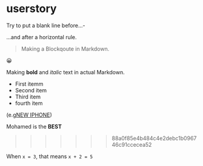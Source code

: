 # userstory
Try to put a blank line before...-

...and after a horizontal rule. 


> Making a Blockqoute in Markdown. 
<p>
  😀
</p>

Making **bold** and *italic* text in actual Markdown.
- First itemm
- Second item
- Third item
- fourth item


(e.g[NEW IPHONE](https://www.youtube.com/watch?v=9lx11dy9J30&ab_channel=MarquesBrownlee))

  Mohamed is the **BEST**


>>>>>>> 88a0f85e4b484c4e2debc1b096746c91ccecea52

When `x = 3`, that means `x + 2 = 5`
